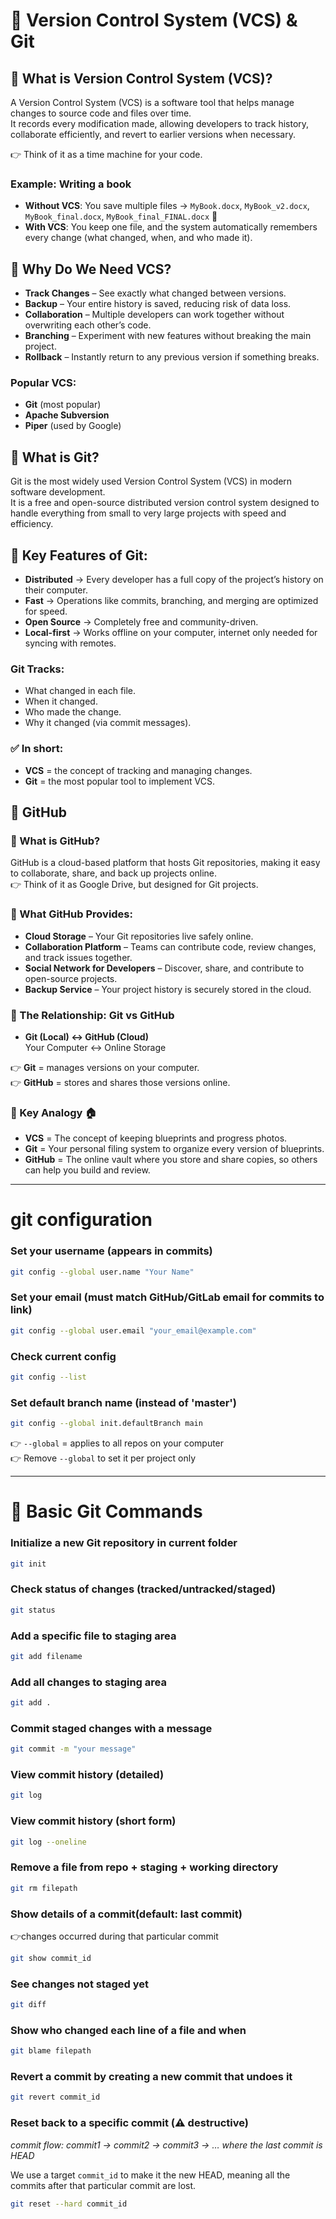 # 📘 Version Control System (VCS) & Git

## 🔹 What is Version Control System (VCS)?

A Version Control System (VCS) is a software tool that helps manage changes to source code and files over time.  
It records every modification made, allowing developers to track history, collaborate efficiently, and revert to earlier versions when necessary.

👉 Think of it as a time machine for your code.

### Example: Writing a book
- **Without VCS**: You save multiple files → `MyBook.docx`, `MyBook_v2.docx`, `MyBook_final.docx`, `MyBook_final_FINAL.docx` 📂
- **With VCS**: You keep one file, and the system automatically remembers every change (what changed, when, and who made it).

## 🔹 Why Do We Need VCS?

- **Track Changes** – See exactly what changed between versions.
- **Backup** – Your entire history is saved, reducing risk of data loss.
- **Collaboration** – Multiple developers can work together without overwriting each other’s code.
- **Branching** – Experiment with new features without breaking the main project.
- **Rollback** – Instantly return to any previous version if something breaks.

### Popular VCS:
- **Git** (most popular)
- **Apache Subversion**
- **Piper** (used by Google)

## 🔹 What is Git?

Git is the most widely used Version Control System (VCS) in modern software development.  
It is a free and open-source distributed version control system designed to handle everything from small to very large projects with speed and efficiency.

## 🔹 Key Features of Git:
- **Distributed** → Every developer has a full copy of the project’s history on their computer.
- **Fast** → Operations like commits, branching, and merging are optimized for speed.
- **Open Source** → Completely free and community-driven.
- **Local-first** → Works offline on your computer, internet only needed for syncing with remotes.

### Git Tracks:
- What changed in each file.
- When it changed.
- Who made the change.
- Why it changed (via commit messages).

### ✅ In short:
- **VCS** = the concept of tracking and managing changes.
- **Git** = the most popular tool to implement VCS.

## 📘 GitHub

### 🔹 What is GitHub?

GitHub is a cloud-based platform that hosts Git repositories, making it easy to collaborate, share, and back up projects online.  
👉 Think of it as Google Drive, but designed for Git projects.

### 🔹 What GitHub Provides:
- **Cloud Storage** – Your Git repositories live safely online.
- **Collaboration Platform** – Teams can contribute code, review changes, and track issues together.
- **Social Network for Developers** – Discover, share, and contribute to open-source projects.
- **Backup Service** – Your project history is securely stored in the cloud.

### 🔹 The Relationship: Git vs GitHub
- **Git (Local) ↔️ GitHub (Cloud)**  
  Your Computer ↔️ Online Storage

👉 **Git** = manages versions on your computer.  
👉 **GitHub** = stores and shares those versions online.

### 🔹 Key Analogy 🏠
- **VCS** = The concept of keeping blueprints and progress photos.  
- **Git** = Your personal filing system to organize every version of blueprints.  
- **GitHub** = The online vault where you store and share copies, so others can help you build and review.

---

# git configuration 

### Set your username (appears in commits)
```bash
git config --global user.name "Your Name"
```

### Set your email (must match GitHub/GitLab email for commits to link)
```bash
git config --global user.email "your_email@example.com"
```

### Check current config
```bash
git config --list
```

### Set default branch name (instead of 'master')
```bash
git config --global init.defaultBranch main
```

👉 `--global` = applies to all repos on your computer  
👉 Remove `--global` to set it per project only

---

# 📘 Basic Git Commands

### Initialize a new Git repository in current folder
```bash
git init
```

### Check status of changes (tracked/untracked/staged)
```bash
git status
```

### Add a specific file to staging area
```bash
git add filename
```

### Add all changes to staging area
```bash
git add .
```

### Commit staged changes with a message
```bash
git commit -m "your message"
```

### View commit history (detailed)
```bash
git log
```

### View commit history (short form)
```bash
git log --oneline
```

### Remove a file from repo + staging + working directory
```bash
git rm filepath
```

### Show details of a commit(default: last commit)
 👉changes occurred during that particular commit 
```bash
git show commit_id
```

### See changes not staged yet
```bash
git diff
```

### Show who changed each line of a file and when
```bash
git blame filepath
```

### Revert a commit by creating a new commit that undoes it
```bash
git revert commit_id
```

### Reset back to a specific commit (⚠️ destructive)
*commit flow: commit1 → commit2 → commit3 → … where the last commit is HEAD*  

We use a target `commit_id` to make it the new HEAD, meaning all the commits after that particular commit are lost.

```bash
git reset --hard commit_id
```
